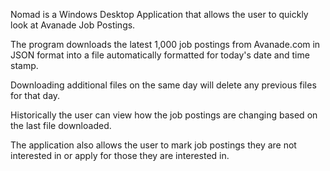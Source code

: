 
Nomad is a Windows Desktop Application that allows the user to quickly look at Avanade Job Postings.

The program downloads the latest 1,000 job postings from Avanade.com in JSON format into a file automatically formatted for today's date and time stamp.

Downloading additional files on the same day will delete any previous files for that day.

Historically the user can view how the job postings are changing based on the last file downloaded.

The application also allows the user to mark job postings they are not interested in or apply for those they are interested in.


 
